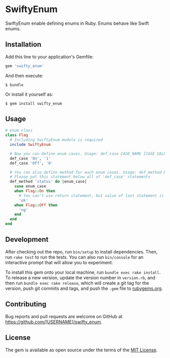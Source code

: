 # SwiftyEnum

SwiftyEnum enable defining enums in Ruby. Enums behave like Swift enums.

## Installation

Add this line to your application's Gemfile:

```ruby
gem 'swifty_enum'
```

And then execute:

    $ bundle

Or install it yourself as:

    $ gem install swifty_enum

## Usage

```ruby
# enum class
class Flag
  # Including SwiftyEnum module is required
  include SwiftyEnum

  # Now you can define enum cases. Usage: def_case CASE_NAME [CASE_VALUE]
  def_case 'On', '1'
  def_case 'Off', '0'

  # You can also define method for each enum cases. Usage: def_method METHOD_NAME { || ... }
  # Please put this statement below all of 'def_case' statements
  def_method 'status' do |enum_case|
    case enum_case
    when Flag::On then
      # You can't use return statement, but value of last statement is returned from method actually
      'ok'
    when Flag::Off then
      'ng'
    end
  end
end
```

## Development

After checking out the repo, run `bin/setup` to install dependencies. Then, run `rake test` to run the tests. You can also run `bin/console` for an interactive prompt that will allow you to experiment.

To install this gem onto your local machine, run `bundle exec rake install`. To release a new version, update the version number in `version.rb`, and then run `bundle exec rake release`, which will create a git tag for the version, push git commits and tags, and push the `.gem` file to [rubygems.org](https://rubygems.org).

## Contributing

Bug reports and pull requests are welcome on GitHub at https://github.com/[USERNAME]/swifty_enum.


## License

The gem is available as open source under the terms of the [MIT License](http://opensource.org/licenses/MIT).

